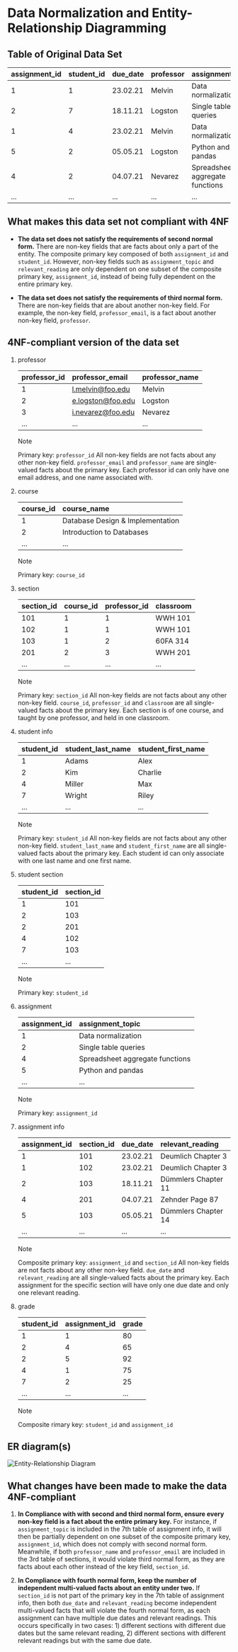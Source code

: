 # Data Normalization and Entity-Relationship Diagramming
## Table of Original Data Set
| assignment_id | student_id | due_date | professor | assignment_topic                | classroom | grade | relevant_reading    | professor_email   |
| :------------ | :--------- | :------- | :-------- | :------------------------------ | :-------- | :---- | :------------------ | :---------------- |
| 1             | 1          | 23.02.21 | Melvin    | Data normalization              | WWH 101   | 80    | Deumlich Chapter 3  | l.melvin@foo.edu  |
| 2             | 7          | 18.11.21 | Logston   | Single table queries            | 60FA 314  | 25    | Dümmlers Chapter 11 | e.logston@foo.edu |
| 1             | 4          | 23.02.21 | Melvin    | Data normalization              | WWH 101   | 75    | Deumlich Chapter 3  | l.melvin@foo.edu  |
| 5             | 2          | 05.05.21 | Logston   | Python and pandas               | 60FA 314  | 92    | Dümmlers Chapter 14 | e.logston@foo.edu |
| 4             | 2          | 04.07.21 | Nevarez   | Spreadsheet aggregate functions | WWH 201   | 65    | Zehnder Page 87     | i.nevarez@foo.edu |
| ...           | ...        | ...      | ...       | ...                             | ...       | ...   | ...                 | ...               |

## What makes this data set not compliant with 4NF
- **The data set does not satisfy the requirements of second normal form.** There are non-key fields that are facts about only a part of the entity. The composite primary key composed of both `assignment_id` and `student_id`. However, non-key fields such as `assignment_topic` and `relevant_reading` are only dependent on one subset of the composite primary key, `assignment_id`, instead of being fully dependent on the entire primary key.

- **The data set does not satisfy the requirements of third normal form.** There are non-key fields that are about another non-key field. For example, the non-key field, `professor_email`, is a fact about another non-key field, `professor`.

## 4NF-compliant version of the data set

1. professor

    | professor_id  | professor_email    | professor_name |
    | :------------ | :----------------- | :------------- |
    | 1             | l.melvin@foo.edu   | Melvin         |
    | 2             | e.logston@foo.edu  | Logston        |
    | 3             | i.nevarez@foo.edu  | Nevarez        |
    | ...           | ...                | ...            |

    > [!NOTE]
    > Primary key: `professor_id`
    > All non-key fields are not facts about any other non-key field.
    > `professor_email` and `professor_name` are single-valued facts about the primary key. Each professor id can only have one email address, and one name associated with.

2. course

    | course_id  | course_name                       |
    | :--------- | :-------------------------------- |
    | 1          | Database Design & Implementation  |
    | 2          | Introduction to Databases         |
    | ...        | ...                               |

    > [!NOTE]
    > Primary key: `course_id`

3. section
    
    | section_id | course_id  | professor_id  | classroom  |
    | :--------- | :--------- | :------------ | :--------- |
    | 101        | 1          | 1             | WWH 101    |
    | 102        | 1          | 1             | WWH 101    |
    | 103        | 1          | 2             | 60FA 314   |
    | 201        | 2          | 3             | WWH 201    |
    | ...        | ...        | ...           | ...        |

    > [!NOTE]
    > Primary key: `section_id`
    > All non-key fields are not facts about any other non-key field.
    > `course_id`, `professor_id` and `classroom` are all single-valued facts about the primary key. Each section is of one course, and taught by one professor, and held in one classroom.

4. student info

    | student_id  | student_last_name | student_first_name  |
    | :---------- | :---------------- | :------------------ |
    | 1           | Adams             | Alex                |
    | 2           | Kim               | Charlie             |
    | 4           | Miller            | Max                 |
    | 7           | Wright            | Riley               |
    | ...         | ...               | ...                 |

    > [!NOTE]
    > Primary key: `student_id`
    > All non-key fields are not facts about any other non-key field.
    > `student_last_name` and `student_first_name` are all single-valued facts about the primary key. Each student id can only associate with one last name and one first name.

5. student section

    | student_id  | section_id |
    | :---------- | :--------- |
    | 1           | 101        |
    | 2           | 103        |
    | 2           | 201        |
    | 4           | 102        |
    | 7           | 103        |
    | ...         | ...        |

    > [!NOTE]
    > Primary key: `student_id`

6. assignment

    | assignment_id  | assignment_topic                 |
    | :------------- | :------------------------------- |
    | 1              | Data normalization               |
    | 2              | Single table queries             |
    | 4              | Spreadsheet aggregate functions  |
    | 5              | Python and pandas                |
    | ...            | ...                              |

    > [!NOTE]
    > Primary key: `assignment_id`

7. assignment info

    | assignment_id  | section_id | due_date  | relevant_reading     |
    | :------------- | :--------- | :-------- | :------------------- |
    | 1              | 101        | 23.02.21  | Deumlich Chapter 3   |
    | 1              | 102        | 23.02.21  | Deumlich Chapter 3   |
    | 2              | 103        | 18.11.21  | Dümmlers Chapter 11  |
    | 4              | 201        | 04.07.21  | Zehnder Page 87      |
    | 5              | 103        | 05.05.21  | Dümmlers Chapter 14  |
    | ...            | ...        | ...       | ...                  |

    > [!NOTE]
    > Composite primary key: `assignment_id` and `section_id`
    > All non-key fields are not facts about any other non-key field.
    > `due_date` and `relevant_reading` are all single-valued facts about the primary key. Each assignment for the specific section will have only one due date and only one relevant reading.

8. grade

    | student_id | assignment_id | grade    |
    | :--------- | :------------ | :------- |
    | 1          | 1             | 80       |
    | 2          | 4             | 65       |
    | 2          | 5             | 92       |
    | 4          | 1             | 75       |
    | 7          | 2             | 25       |
    | ...        | ...           | ...      |

    > [!NOTE]
    > Composite rimary key: `student_id` and `assignment_id`

## ER diagram(s)
![Entity-Relationship Diagram](images/ERDiagram.svg)

## What changes have been made to make the data 4NF-compliant
1. **In Compliance with with second and third normal form, ensure every non-key field is a fact about the entire primary key.** For instance, if `assignment_topic` is included in the 7th table of assignment info, it will then be partially dependent on one subset of the composite primary key, `assignment_id`, which does not comply with second normal form. Meanwhile, if both `professor_name` and `professor_email` are included in the 3rd table of sections, it would violate third normal form, as they are facts about each other instead of the key field, `section_id`.

2. **In Compliance with fourth normal form, keep the number of independent multi-valued facts about an entity under two.** If `section_id` is not part of the primary key in the 7th table of assignment info, then both `due_date` and `relevant_reading` become independent multi-valued facts that will violate the fourth normal form, as each assignment can have multiple due dates and relevant readings. This occurs specifically in two cases: 1) different sections with different due dates but the same relevant reading, 2) different sections with different relevant readings but with the same due date.